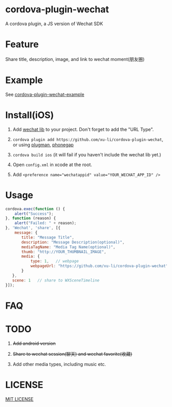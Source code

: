 cordova-plugin-wechat
===============

A cordova plugin, a JS version of Wechat SDK

Feature
===============

Share title, description, image, and link to wechat moment(朋友圈)

Example
===============

See [cordova-plugin-wechat-example](https://github.com/xu-li/cordova-plugin-wechat-example)

Install(iOS)
===============

1. Add [wechat lib](http://open.weixin.qq.com/document/gettingstart/ios/) to your project. Don't forget to add the "URL Type".

2. ```cordova plugin add https://github.com/xu-li/cordova-plugin-wechat```, or using [plugman](https://npmjs.org/package/plugman), [phonegap](https://npmjs.org/package/phonegap)

3. ```cordova build ios``` (it will fail if you haven't include the wechat lib yet.)

4. Open ```config.xml``` in xcode at the root.

5. Add ```<preference name="wechatappid" value="YOUR_WECHAT_APP_ID" />```

Usage
===============

```Javascript
cordova.exec(function () {
    alert("Success");
}, function (reason) {
    alert("Failed: " + reason);
}, 'Wechat', 'share', [{
    message: {
       title: "Message Title",
       description: "Message Description(optional)",
       mediaTagName: "Media Tag Name(optional)",
       thumb: "http://YOUR_THUMBNAIL_IMAGE",
       media: {
           type: 1,   // webpage
           webpageUrl: "https://github.com/xu-li/cordova-plugin-wechat"    // webpage
       }
   },
   scene: 1   // share to WXSceneTimeline
}]);

```


FAQ
===============


TODO
===============

1. ~~Add android version~~

2. ~~Share to wechat session(聊天) and wechat favorite(收藏)~~

3. Add other media types, including music etc.

LICENSE
===============

[MIT LICENSE](http://opensource.org/licenses/MIT)
